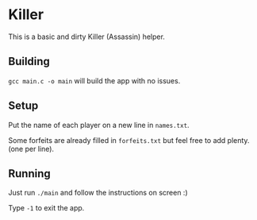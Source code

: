 # Killer

This is a basic and dirty Killer (Assassin) helper.

## Building

`gcc main.c -o main` will build the app with no issues.

## Setup

Put the name of each player on a new line in `names.txt`.

Some forfeits are already filled in `forfeits.txt` but feel free to add plenty. (one per line).

## Running

Just run `./main` and follow the instructions on screen :)

Type `-1` to exit the app.
